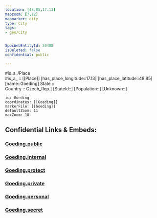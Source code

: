 ```yaml
---
location: [48.85,17.13] 
mapzoom: [7,12] 
mapmarker: city 
type: City
tags:
- geo/City


SpocWebEntityId: 30488
isDeleted: false
confidential: public

---
```

#is_a_/Place  
#is_a_ :: [[Place]] 
[has_place_longitude::17.13] 
[has_place_latitude::48.85] 
[name::Goeding] 
State ::  
Country :: Czech_Rep.] 
[StateId::] 
[Population::] 
[Unknown::] 


```leaflet
id: Goeding
coordinates: [[Goeding]] 
markerFile: [[Goeding]] 
defaultZoom: 11 
maxZoom: 18
```


## Confidential Links & Embeds: 

### [Goeding.public](/_public/\Earth\Continent\Europe\Europe~Central\Czech_Republic\regions~Czech_Republic\Jihomoravský\CityGoeding.public.md) 

### [Goeding.internal](/_internal/\Earth\Continent\Europe\Europe~Central\Czech_Republic\regions~Czech_Republic\Jihomoravský\CityGoeding.internal.md) 

### [Goeding.protect](/_protect/\Earth\Continent\Europe\Europe~Central\Czech_Republic\regions~Czech_Republic\Jihomoravský\CityGoeding.protect.md) 

### [Goeding.private](/_private/\Earth\Continent\Europe\Europe~Central\Czech_Republic\regions~Czech_Republic\Jihomoravský\CityGoeding.private.md) 

### [Goeding.personal](/_personal/\Earth\Continent\Europe\Europe~Central\Czech_Republic\regions~Czech_Republic\Jihomoravský\CityGoeding.personal.md) 

### [Goeding.secret](/_secret/\Earth\Continent\Europe\Europe~Central\Czech_Republic\regions~Czech_Republic\Jihomoravský\CityGoeding.secret.md)

